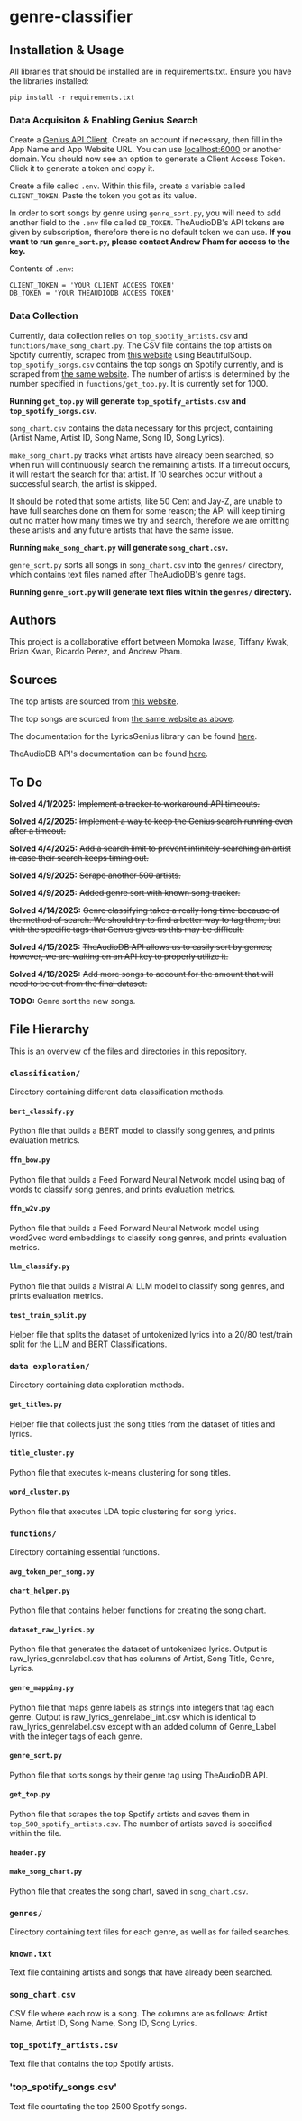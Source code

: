 # genre-classifier


## Installation & Usage

All libraries that should be installed are in requirements.txt. Ensure you have the libraries installed:

    pip install -r requirements.txt

### Data Acquisiton & Enabling Genius Search

Create a [Genius API Client](https://genius.com/api-clients). Create an account if necessary, then fill in the App Name and App Website URL. You can use [localhost:6000](http://localhost:6000/) or another domain. You should now see an option to generate a Client Access Token. Click it to generate a token and copy it.

Create a file called `.env`. Within this file, create a variable called `CLIENT_TOKEN`. Paste the token you got as its value.

In order to sort songs by genre using `genre_sort.py`, you will need to add another field to the `.env` file called `DB_TOKEN`. TheAudioDB's API tokens are given by subscription, therefore there is no default token we can use. **If you want to run `genre_sort.py`, please contact Andrew Pham for access to the key.**

Contents of `.env`:

    CLIENT_TOKEN = 'YOUR CLIENT ACCESS TOKEN'
    DB_TOKEN = 'YOUR THEAUDIODB ACCESS TOKEN'

### Data Collection

Currently, data collection relies on `top_spotify_artists.csv` and `functions/make_song_chart.py`. The CSV file contains the top artists on Spotify currently, scraped from [this website](https://kworb.net/spotify/listeners.html) using BeautifulSoup. `top_spotify_songs.csv` contains the top songs on Spotify currently, and is scraped from [the same website](https://kworb.net/spotify/songs.html). The number of artists is determined by the number specified in `functions/get_top.py`. It is currently set for 1000.

**Running `get_top.py` will generate `top_spotify_artists.csv` and `top_spotify_songs.csv`.**

`song_chart.csv` contains the data necessary for this project, containing (Artist Name, Artist ID, Song Name, Song ID, Song Lyrics).

`make_song_chart.py` tracks what artists have already been searched, so when run will continuously search the remaining artists. If a timeout occurs, it will restart the search for that artist. If 10 searches occur without a successful search, the artist is skipped.

It should be noted that some artists, like 50 Cent and Jay-Z, are unable to have full searches done on them for some reason; the API will keep timing out no matter how many times we try and search, therefore we are omitting these artists and any future artists that have the same issue.

**Running `make_song_chart.py` will generate `song_chart.csv`.**

`genre_sort.py` sorts all songs in `song_chart.csv` into the `genres/` directory, which contains text files named after TheAudioDB's genre tags.

**Running `genre_sort.py` will generate text files within the `genres/` directory.**


## Authors

This project is a collaborative effort between Momoka Iwase, Tiffany Kwak, Brian Kwan, Ricardo Perez, and Andrew Pham.

## Sources

The top artists are sourced from [this website](https://kworb.net/spotify/listeners.html).

The top songs are sourced from [the same website as above](https://kworb.net/spotify/songs.html).

The documentation for the LyricsGenius library can be found [here](https://lyricsgenius.readthedocs.io/en/master/index.html).

TheAudioDB API's documentation can be found [here](https://www.theaudiodb.com/).

## To Do

**Solved 4/1/2025:** ~~Implement a tracker to workaround API timeouts.~~

**Solved 4/2/2025:** ~~Implement a way to keep the Genius search running even after a timeout.~~

**Solved 4/4/2025:** ~~Add a search limit to prevent infinitely searching an artist in case their search keeps timing out.~~

**Solved 4/9/2025:** ~~Scrape another 500 artists.~~

**Solved 4/9/2025:** ~~Added genre sort with known song tracker.~~

**Solved 4/14/2025:** ~~Genre classifying takes a really long time because of the method of search. We should try to find a better way to tag them, but with the specific tags that Genius gives us this may be difficult.~~

**Solved 4/15/2025:** ~~TheAudioDB API allows us to easily sort by genres; however, we are waiting on an API key to properly utilize it.~~

**Solved 4/16/2025:** ~~Add more songs to account for the amount that will need to be cut from the final dataset.~~

**TODO:** Genre sort the new songs.

## File Hierarchy

This is an overview of the files and directories in this repository.

### `classification/`

Directory containing different data classification methods.

#### `bert_classify.py`

Python file that builds a BERT model to classify song genres, and prints evaluation metrics.

#### `ffn_bow.py`

Python file that builds a Feed Forward Neural Network model using bag of words to classify song genres, and prints evaluation metrics.

#### `ffn_w2v.py`

Python file that builds a Feed Forward Neural Network model using word2vec word embeddings to classify song genres, and prints evaluation metrics.

#### `llm_classify.py`

Python file that builds a Mistral AI LLM model to classify song genres, and prints evaluation metrics.

#### `test_train_split.py`

Helper file that splits the dataset of untokenized lyrics into a 20/80 test/train split for the LLM and BERT Classifications.

### `data exploration/`

Directory containing data exploration methods.

#### `get_titles.py`

Helper file that collects just the song titles from the dataset of titles and lyrics.

#### `title_cluster.py`

Python file that executes k-means clustering for song titles.

#### `word_cluster.py`

Python file that executes LDA topic clustering for song lyrics.

### `functions/`

Directory containing essential functions.

#### `avg_token_per_song.py`

#### `chart_helper.py`

Python file that contains helper functions for creating the song chart.

#### `dataset_raw_lyrics.py`
Python file that generates the dataset of untokenized lyrics. Output is raw_lyrics_genrelabel.csv that has columns of Artist, Song Title, Genre, Lyrics.

#### `genre_mapping.py`

Python file that maps genre labels as strings into integers that tag each genre. Output is raw_lyrics_genrelabel_int.csv which is identical to raw_lyrics_genrelabel.csv except with an added column of Genre_Label with the integer tags of each genre.

#### `genre_sort.py`

Python file that sorts songs by their genre tag using TheAudioDB API.

#### `get_top.py`

Python file that scrapes the top Spotify artists and saves them in `top_500_spotify_artists.csv`. The number of artists saved is specified within the file.

#### `header.py`

#### `make_song_chart.py`

Python file that creates the song chart, saved in `song_chart.csv`.

### `genres/`

Directory containing text files for each genre, as well as for failed searches.

### `known.txt`

Text file containing artists and songs that have already been searched.

### `song_chart.csv`

CSV file where each row is a song. The columns are as follows: Artist Name, Artist ID, Song Name, Song ID, Song Lyrics.

### `top_spotify_artists.csv`

Text file that contains the top Spotify artists.

### 'top_spotify_songs.csv'

Text file countating the top 2500 Spotify songs.
